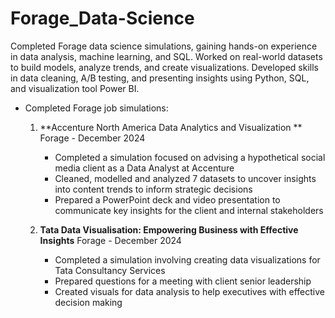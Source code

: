 # Forage_Data-Science
Completed Forage data science simulations, gaining hands-on experience in data analysis, machine learning, and SQL. Worked on real-world datasets to build models, analyze trends, and create visualizations. Developed skills in data cleaning, A/B testing, and presenting insights using Python, SQL, and visualization tool Power BI.
- Completed Forage job simulations:  
  1. **Accenture North America Data Analytics and Visualization **
    Forage - December 2024

       * Completed a simulation focused on advising a hypothetical social media client
         as a Data Analyst at Accenture
       * Cleaned, modelled and analyzed 7 datasets to uncover insights into content
         trends to inform strategic decisions
       * Prepared a PowerPoint deck and video presentation to communicate key insights
         for the client and internal stakeholders

  3. **Tata Data Visualisation: Empowering Business with Effective Insights**
     Forage - December 2024

       * Completed a simulation involving creating data visualizations for Tata Consultancy Services
       * Prepared questions for a meeting with client senior leadership
       * Created visuals for data analysis to help executives with effective decision making
           
